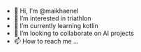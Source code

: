 - 👋 Hi, I’m @maikhaenel
- 👀 I’m interested in triathlon
- 🌱 I’m currently learning kotlin
- 💞️ I’m looking to collaborate on AI projects
- 📫 How to reach me ...

<!---
maikhaenel/maikhaenel is a ✨ special ✨ repository because its `README.md` (this file) appears on your GitHub profile.
You can click the Preview link to take a look at your changes.
--->
